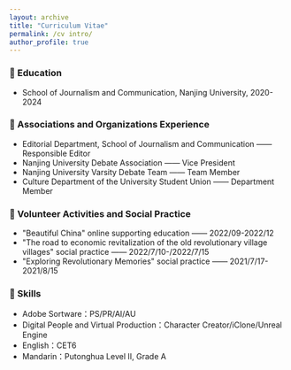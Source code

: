 ```yaml
---
layout: archive
title: "Curriculum Vitae"
permalink: /cv intro/
author_profile: true
---
```



### 📕 Education
- School of Journalism and Communication, Nanjing University, 2020-2024

### 🚩 Associations and Organizations Experience
- Editorial Department, School of Journalism and Communication —— Responsible Editor
- Nanjing University Debate Association —— Vice President
- Nanjing University Varsity Debate Team —— Team Member
- Culture Department of the University Student Union —— Department Member

### 👣 Volunteer Activities and Social Practice
- "Beautiful China" online supporting education —— 2022/09-2022/12
- "The road to economic revitalization of the old revolutionary village villages" social practice —— 2022/7/10-/2022/7/15
- "Exploring Revolutionary Memories" social practice —— 2021/7/17-2021/8/15

### 🔧 Skills
- Adobe Sortware：PS/PR/AI/AU
- Digital People and Virtual Production：Character Creator/iClone/Unreal Engine
- English：CET6
- Mandarin：Putonghua Level II, Grade A

